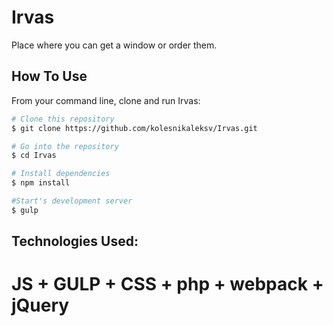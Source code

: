 # Irvas

Place where you can get a window or order them.

## How To Use

From your command line, clone and run Irvas:

```bash
# Clone this repository
$ git clone https://github.com/kolesnikaleksv/Irvas.git

# Go into the repository
$ cd Irvas

# Install dependencies
$ npm install

#Start's development server
$ gulp
```

## Technologies Used:
# JS + GULP + CSS + php + webpack + jQuery